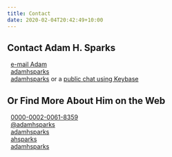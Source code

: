 ```yaml
---
title: Contact
date: 2020-02-04T20:42:49+10:00
---
```


## Contact Adam H. Sparks

<i class="fas fa-envelope" title = "E-mail"></i>&nbsp;&nbsp;[e-mail Adam](billows.steamed0u@icloud.com)
<br />
<i class="fab fa-telegram" title = "Telegram"></i>&nbsp;&nbsp;[adamhsparks](https://t.me/adamhsparks)  
<i class="fab fa-keybase" title = "Keybase"></i>&nbsp;&nbsp;[adamhsparks](https://keybase.io/adamhsparks) or a [public chat using Keybase](https://keybase.io/adamhsparks/chat)  

## Or Find More About Him on the Web

<i class="fab fa-orcid" title = "ORCID"></i>&nbsp;&nbsp;[0000-0002-0061-8359](https://orcid.org/0000-0002-0061-8359)  
<i class="fab fa-twitter" title = "Twitter"></i>&nbsp;&nbsp;[@adamhsparks](https://www.twitter.com/adamhsparks)  
<i class="fab fa-github" title = "GitHub"></i>&nbsp;&nbsp;[adamhsparks](https://www.github.com/adamhsparks)  
<i class="fab fa-flickr" title = "Flickr"></i>&nbsp;&nbsp;[ahsparks](https://www.flickr.com/photos/ahsparks/)  
<i class="fab fa-instagram" title = "Flickr"></i>&nbsp;&nbsp;[adamhsparks](https://www.instagram.com/adamhsparks/)  

